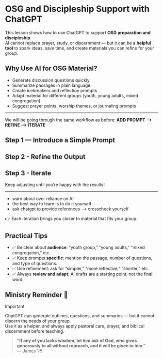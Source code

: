 # OSG and Discipleship Support with ChatGPT
This lesson shows how to use ChatGPT to support **OSG preparation and discipleship**.  
AI cannot replace prayer, study, or discernment — but it can be a **helpful tool** to spark ideas, save time, and create materials you can refine for your group.

## Why Use AI for OSG Material?
- Generate discussion questions quickly  
- Summarize passages in plain language  
- Create icebreakers and reflection prompts  
- Adapt material for different groups (youth, young adults, mixed congregation)  
- Suggest prayer points, worship themes, or journaling prompts

---

We will be going through the same workflow as before: **ADD PROMPT --> REFINE --> ITERATE**

## Step 1 — Introduce a Simple Prompt 

## Step 2 - Refine the Output

## Step 3 - Iterate
Keep adjusting until you’re happy with the results!

---

- warn about over reliance on AI
- the best way to learn is to do it yourself
- ask chatgpt to provide references --> crosscheck yourself

👉 Each iteration brings you closer to material that fits your group.  

## Practical Tips  

- ✅ Be clear about **audience**: “youth group,” “young adults,” “mixed congregation,” etc.  
- ✅ Keep prompts **specific**: mention the passage, number of questions, and type of questions.  
- ✅ Use refinement: ask for “simpler,” “more reflective,” “shorter,” etc.  
- ✅ Always **review and adapt**: AI drafts are a starting point, not the final word.  

## Ministry Reminder 🙏  

> [!IMPORTANT]  
> ChatGPT can generate outlines, questions, and summaries — but it cannot discern the needs of your group.  
> Use it as a helper, and always apply pastoral care, prayer, and biblical discernment before teaching.  

> **“If any of you lacks wisdom, let him ask of God, who gives generously to all without reproach, and it will be given to him.”**  
> — James 1:5
